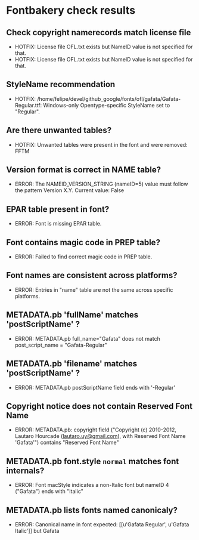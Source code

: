 # Fontbakery check results
## Check copyright namerecords match license file
* HOTFIX: License file OFL.txt exists but NameID value is not specified for that.
* HOTFIX: License file OFL.txt exists but NameID value is not specified for that.

## StyleName recommendation
* HOTFIX: /home/felipe/devel/github_google/fonts/ofl/gafata/Gafata-Regular.ttf: Windows-only Opentype-specific StyleName set to "Regular".

## Are there unwanted tables?
* HOTFIX: Unwanted tables were present in the font and were removed: FFTM

## Version format is correct in NAME table?
* ERROR: The NAMEID_VERSION_STRING (nameID=5) value must follow the pattern Version X.Y. Current value: False

## EPAR table present in font?
* ERROR: Font is missing EPAR table.

## Font contains magic code in PREP table?
* ERROR: Failed to find correct magic code in PREP table.

## Font names are consistent across platforms?
* ERROR: Entries in "name" table are not the same across specific platforms.

## METADATA.pb 'fullName' matches 'postScriptName' ?
* ERROR: METADATA.pb full_name="Gafata" does not match post_script_name = "Gafata-Regular"

## METADATA.pb 'filename' matches 'postScriptName' ?
* ERROR: METADATA.pb postScriptName field ends with '-Regular'

## Copyright notice does not contain Reserved Font Name
* ERROR: METADATA.pb: copyright field ("Copyright (c) 2010-2012, Lautaro Hourcade (lautaro.uy@gmail.com), with Reserved Font Name 'Gafata'") contains "Reserved Font Name"

## METADATA.pb font.style `normal` matches font internals?
* ERROR: Font macStyle indicates a non-Italic font but nameID 4 ("Gafata") ends with "Italic"

## METADATA.pb lists fonts named canonicaly?
* ERROR: Canonical name in font expected: [[u'Gafata Regular', u'Gafata Italic']] but Gafata

